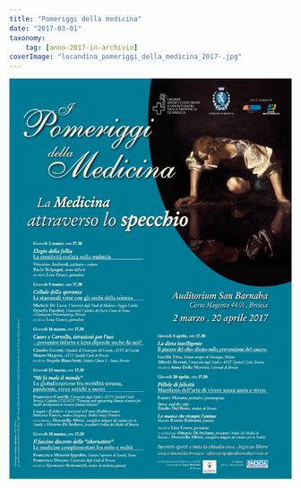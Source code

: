 ```yaml
---
title: "Pomeriggi della medicina"
date: "2017-03-01"
taxonomy: 
    tag: [anno-2017-in-archivio]
coverImage: "locandina_pomeriggi_della_medicina_2017-.jpg"
---
```


![](images/locandina_pomeriggi_della_medicina_2017-.jpg)

